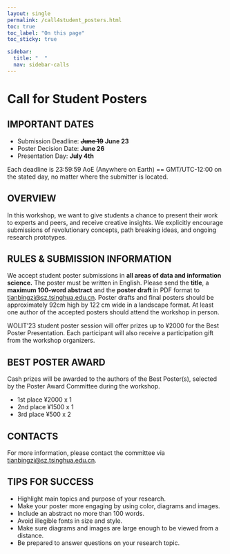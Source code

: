 ```yaml
---
layout: single
permalink: /call4student_posters.html
toc: true
toc_label: "On this page"
toc_sticky: true

sidebar:
  title: "  "
  nav: sidebar-calls
---
```


# Call for Student Posters

## IMPORTANT DATES
- Submission Deadline: ~~**June 19**~~ **June 23**
- Poster Decision Date: **June 26**
- Presentation Day: **July 4th**  


Each deadline is 23:59:59 AoE (Anywhere on Earth) == GMT/UTC-12:00 on the stated day, no matter where the submitter is located.  

## OVERVIEW
In this workshop, we want to give students a chance to present their work to experts and peers, and receive creative insights. We explicitly encourage submissions of revolutionary concepts, path breaking ideas, and ongoing research prototypes.  

## RULES & SUBMISSION INFORMATION
We accept student poster submissions in **all areas of data and information science.** The poster must be written in English. Please send the **title**, a **maximum 100-word abstract** and the **poster draft** in PDF format to [tianbingzi@sz.tsinghua.edu.cn](mailto:tianbingzi@sz.tsinghua.edu.cn). Poster drafts and final posters should be approximately 92cm high by 122 cm wide in a landscape format. At least one author of the accepted posters should attend the workshop in person.  

WOLIT’23 student poster session will offer prizes up to ¥2000 for the Best Poster Presentation. Each participant will also receive a participation gift from the workshop organizers.   

## BEST POSTER AWARD
Cash prizes will be awarded to the authors of the Best Poster(s), selected by the Poster Award Committee during the workshop.
- 1st place ¥2000 x 1
- 2nd place ¥1500 x 1
- 3rd place ¥500  x 2

## CONTACTS
For more information, please contact the committee via [tianbingzi@sz.tsinghua.edu.cn](mailto:tianbingzi@sz.tsinghua.edu.cn). 

## TIPS FOR SUCCESS
- Highlight main topics and purpose of your research.
- Make your poster more engaging by using color, diagrams and images.
- Include an abstract no more than 100 words.
- Avoid illegible fonts in size and style.
- Make sure diagrams and images are large enough to be viewed from a distance.
- Be prepared to answer questions on your research topic.